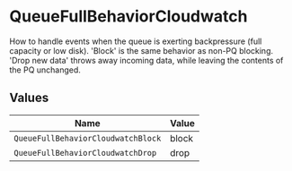 # QueueFullBehaviorCloudwatch

How to handle events when the queue is exerting backpressure (full capacity or low disk). 'Block' is the same behavior as non-PQ blocking. 'Drop new data' throws away incoming data, while leaving the contents of the PQ unchanged.


## Values

| Name                               | Value                              |
| ---------------------------------- | ---------------------------------- |
| `QueueFullBehaviorCloudwatchBlock` | block                              |
| `QueueFullBehaviorCloudwatchDrop`  | drop                               |